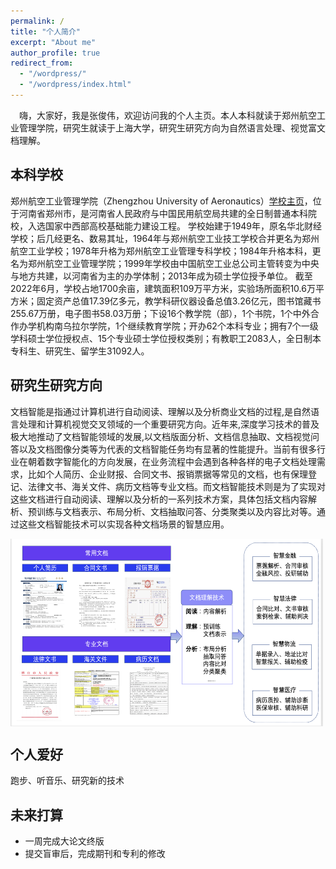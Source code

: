```yaml
---
permalink: /
title: "个人简介"
excerpt: "About me"
author_profile: true
redirect_from: 
  - "/wordpress/"
  - "/wordpress/index.html"
---
```


<!-- {% include base_path %} -->
　嗨，大家好，我是张俊伟，欢迎访问我的个人主页。本人本科就读于郑州航空工业管理学院，研究生就读于上海大学，研究生研究方向为自然语言处理、视觉富文档理解。

## 本科学校
<!-- I use qualitative, quantitative, and computational methods to holistically investigate socio-technical systems of technology and knowledge production. I have a particular focus on decentralized communities and institutions, such as open source software, scientific research, peer production platforms (like Wikipedia), and social media sites. Most of my previous work has focused on [Wikipedia](http://enwp.org/Wikipedia), where I've studied the people and algorithms that produce and maintain an open encyclopedia. I’ve also studied scientific research networks and projects, including the [Long-Term Ecological Research Network](https://lternet.edu/), the [Open Science Grid](https://www.opensciencegrid.org/), and the [Moore-Sloan Data Science Environments](http://msdse.org/). I study topics including newcomer socialization, cooperation and conflict, community governance, specialization and professionalization, information verification and quality control, hackathons and community workshops, the roles of support staff and technicians, bias and discrimination, and diversity and inclusion. I also often focus on how these issues all intersect with and are embedded in the design of software and automated systems. -->

郑州航空工业管理学院（Zhengzhou University of Aeronautics）[学校主页](http://zua.edu.cn/)，位于河南省郑州市，是河南省人民政府与中国民用航空局共建的全日制普通本科院校，入选国家中西部高校基础能力建设工程。
学校始建于1949年，原名华北财经学校；后几经更名、数易其址，1964年与郑州航空工业技工学校合并更名为郑州航空工业学校；1978年升格为郑州航空工业管理专科学校；1984年升格本科，更名为郑州航空工业管理学院；1999年学校由中国航空工业总公司主管转变为中央与地方共建，以河南省为主的办学体制；2013年成为硕士学位授予单位。
截至2022年6月，学校占地1700余亩，建筑面积109万平方米，实验场所面积10.6万平方米；固定资产总值17.39亿多元，教学科研仪器设备总值3.26亿元，图书馆藏书255.67万册，电子图书58.03万册；下设16个教学院（部），1个书院，1个中外合作办学机构南乌拉尔学院，1个继续教育学院；开办62个本科专业；拥有7个一级学科硕士学位授权点、15个专业硕士学位授权类别；有教职工2083人，全日制本专科生、研究生、留学生31092人。

<!-- I received my Ph.D from the [UC-Berkeley School of Information](http://ischool.berkeley.edu), my M.A. from the [Communication, Culture, and Technology program](http://cct.georgetown.edu) at Georgetown University, and my B.A. in [the Humanities program](https://liberalarts.utexas.edu/humanities/) at the University of Texas at Austin. For just under five years after receiving my Ph.D, I was at the [Berkeley Institute for Data Science](https://bids.berkeley.edu) as a staff ethnographer. At BIDS, I was first a postdoctoral scholar, then became a principal investigator and led several research and education efforts, including the institute’s Data Science Studies efforts and the [Best Practices in Data Science](https://osf.io/ctfqn/) series.
 -->
## 研究生研究方向
文档智能是指通过计算机进行自动阅读、理解以及分析商业文档的过程,是自然语言处理和计算机视觉交叉领域的一个重要研究方向。近年来,深度学习技术的普及极大地推动了文档智能领域的发展,以文档版面分析、文档信息抽取、文档视觉问答以及文档图像分类等为代表的文档智能任务均有显著的性能提升。当前有很多行业在朝着数字智能化的方向发展，在业务流程中会遇到各种各样的电子文档处理需求，比如个人简历、企业财报、合同文书、报销票据等常见的文档，也有保理登记、法律文书、海关文件、病历文档等专业文档。而文档智能技术则是为了实现对这些文档进行自动阅读、理解以及分析的一系列技术方案，具体包括文档内容解析、预训练与文档表示、布局分析、文档抽取问答、分类聚类以及内容比对等。通过这些文档智能技术可以实现各种文档场景的智慧应用。

<img src="https://github.com/ZjwHaoYun/zjw.github.io/blob/master/images/yanjiuneirong.png" width = "500" height = "300" alt="" align=center />

## 个人爱好
跑步、听音乐、研究新的技术

## 未来打算
- 一周完成大论文终版
- 提交盲审后，完成期刊和专利的修改




